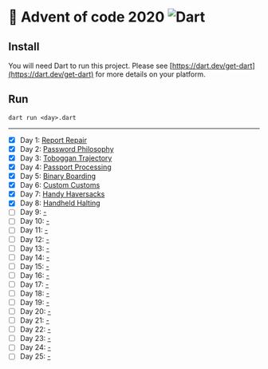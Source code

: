 # 🎄 Advent of code 2020 ![Dart](https://img.shields.io/badge/-Dart-%230175C2?style=flat&logo=dart)

## Install
You will need Dart to run this project. Please see [https://dart.dev/get-dart](https://dart.dev/get-dart) for more details on your platform.

## Run
```shell
dart run <day>.dart
```

---

  - [x] Day 1: [Report Repair](https://adventofcode.com/2020/day/1)
  - [x] Day 2: [Password Philosophy](https://adventofcode.com/2020/day/2)
  - [x] Day 3: [Toboggan Trajectory](https://adventofcode.com/2020/day/3)
  - [x] Day 4: [Passport Processing](https://adventofcode.com/2020/day/4)
  - [x] Day 5: [Binary Boarding](https://adventofcode.com/2020/day/5)
  - [x] Day 6: [Custom Customs](https://adventofcode.com/2020/day/6)
  - [x] Day 7: [Handy Haversacks](https://adventofcode.com/2020/day/7)
  - [x] Day 8: [Handheld Halting](https://adventofcode.com/2020/day/8)
  - [ ] Day 9: [-](https://adventofcode.com/2020/day/9)
  - [ ] Day 10: [-](https://adventofcode.com/2020/day/10)
  - [ ] Day 11: [-](https://adventofcode.com/2020/day/11)
  - [ ] Day 12: [-](https://adventofcode.com/2020/day/12)
  - [ ] Day 13: [-](https://adventofcode.com/2020/day/13)
  - [ ] Day 14: [-](https://adventofcode.com/2020/day/14)
  - [ ] Day 15: [-](https://adventofcode.com/2020/day/15)
  - [ ] Day 16: [-](https://adventofcode.com/2020/day/16)
  - [ ] Day 17: [-](https://adventofcode.com/2020/day/17)
  - [ ] Day 18: [-](https://adventofcode.com/2020/day/18)
  - [ ] Day 19: [-](https://adventofcode.com/2020/day/19)
  - [ ] Day 20: [-](https://adventofcode.com/2020/day/20)
  - [ ] Day 21: [-](https://adventofcode.com/2020/day/21)
  - [ ] Day 22: [-](https://adventofcode.com/2020/day/22)
  - [ ] Day 23: [-](https://adventofcode.com/2020/day/23)
  - [ ] Day 24: [-](https://adventofcode.com/2020/day/24)
  - [ ] Day 25: [-](https://adventofcode.com/2020/day/25)
